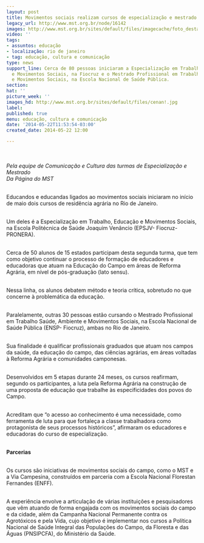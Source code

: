 ```yaml
---
layout: post
title: Movimentos sociais realizam cursos de especialização e mestrado no RJ
legacy_url: http://www.mst.org.br/node/16142
images: http://www.mst.org.br/sites/default/files/imagecache/foto_destaque/cenan!.jpg
video: ''
tags:
- assuntos: educação
- localização: rio de janeiro
- tag: educação, cultura e comunicação
type: news
support_line: Cerca de 80 pessoas iniciaram a Especialização em Trabalho, Educação
  e Movimentos Sociais, na Fiocruz e o Mestrado Profissional em Trabalho Saúde, Ambiente
  e Movimentos Sociais, na Escola Nacional de Saúde Pública.
section: 
hat: ''
picture_week: ''
images_hd: http://www.mst.org.br/sites/default/files/cenan!.jpg
label: 
published: true
menu: educação, cultura e comunicação
date: '2014-05-22T11:53:54-03:00'
created_date: 2014-05-22 12:00

---
```

<p><em><img style="margin: 10px;" src="http://www.mst.org.br/sites/default/files/cenan.jpg" alt=""><br></em></p><p><em>Pela equipe de Comunicação e Cultura das turmas de Especialização e Mestrado<br>Da Página do MST</em></p><p><br>Educandos e educandas ligados ao movimentos sociais iniciaram no início de maio dois cursos de residência agrária no Rio de Janeiro.</p><p><br>Um deles é a Especialização em Trabalho, Educação e Movimentos Sociais, na Escola Politécnica de Saúde Joaquim Venâncio (EPSJV- Fiocruz-PRONERA). &nbsp;</p><p><br>Cerca de 50 alunos de 15 estados participam desta segunda turma, que tem como objetivo continuar o processo de formação de educadores e educadoras que atuam na Educação do Campo em áreas de Reforma Agrária, em nível de pós-graduação (lato sensu).&nbsp;</p><p><br>Nessa linha, os alunos debatem método e teoria crítica, sobretudo no que concerne à problemática da educação.</p><p><br>Paralelamente, outras 30 pessoas estão cursando o Mestrado Profissional em Trabalho Saúde, Ambiente e Movimentos Sociais, na Escola Nacional de Saúde Pública (ENSP- Fiocruz), ambas no Rio de Janeiro.</p><p><br>Sua finalidade é qualificar profissionais graduados que atuam nos campos da saúde, da educação do campo, das ciências agrárias, em áreas voltadas à Reforma Agrária e comunidades camponesas.</p><p><br>Desenvolvidos em 5 etapas durante 24 meses, os cursos reafirmam, segundo os participantes, a luta pela Reforma Agrária na construção de uma proposta de educação que trabalhe às especificidades dos povos do Campo.</p><p><br>Acreditam que “o acesso ao conhecimento é uma necessidade, como ferramenta de luta para que fortaleça a classe trabalhadora como protagonista de seus processos históricos”, afirmaram os educadores e educadoras do curso de especialização.</p><p><br><strong>Parcerias</strong></p><p><br>Os cursos são iniciativas de movimentos sociais do campo, como o MST e a Via Campesina, construídos em parceria com a Escola Nacional Florestan Fernandes (ENFF).&nbsp;</p><p><br>A experiência envolve a articulação de várias instituições e pesquisadores que vêm atuando de forma engajada com os movimentos sociais do campo e da cidade, além da Campanha Nacional Permanente contra os Agrotóxicos e pela Vida, cujo objetivo é implementar nos cursos a Política Nacional de Saúde Integral das Populações do Campo, da Floresta e das Águas (PNSIPCFA), do Ministério da Saúde.</p><div>&nbsp;</div>
